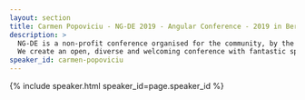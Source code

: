 ```yaml
---
layout: section
title: Carmen Popoviciu - NG-DE 2019 - Angular Conference - 2019 in Berlin
description: >
  NG-DE is a non-profit conference organised for the community, by the community.
  We create an open, diverse and welcoming conference with fantastic speakers and a warm and friendly environment. 
speaker_id: carmen-popoviciu
---
```


{% include speaker.html speaker_id=page.speaker_id %}
